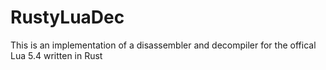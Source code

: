 # RustyLuaDec
This is an implementation of a disassembler and decompiler for the offical Lua 5.4 written in Rust